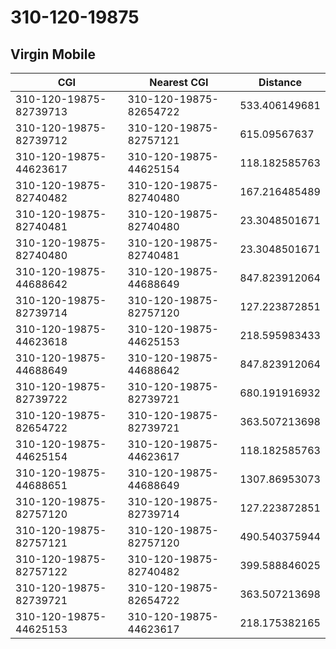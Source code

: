 # 310-120-19875
## Virgin Mobile


| CGI | Nearest CGI | Distance |
|-----|-------------|----------|
| 310-120-19875-82739713 | 310-120-19875-82654722 | 533.406149681 |
| 310-120-19875-82739712 | 310-120-19875-82757121 | 615.09567637 |
| 310-120-19875-44623617 | 310-120-19875-44625154 | 118.182585763 |
| 310-120-19875-82740482 | 310-120-19875-82740480 | 167.216485489 |
| 310-120-19875-82740481 | 310-120-19875-82740480 | 23.3048501671 |
| 310-120-19875-82740480 | 310-120-19875-82740481 | 23.3048501671 |
| 310-120-19875-44688642 | 310-120-19875-44688649 | 847.823912064 |
| 310-120-19875-82739714 | 310-120-19875-82757120 | 127.223872851 |
| 310-120-19875-44623618 | 310-120-19875-44625153 | 218.595983433 |
| 310-120-19875-44688649 | 310-120-19875-44688642 | 847.823912064 |
| 310-120-19875-82739722 | 310-120-19875-82739721 | 680.191916932 |
| 310-120-19875-82654722 | 310-120-19875-82739721 | 363.507213698 |
| 310-120-19875-44625154 | 310-120-19875-44623617 | 118.182585763 |
| 310-120-19875-44688651 | 310-120-19875-44688649 | 1307.86953073 |
| 310-120-19875-82757120 | 310-120-19875-82739714 | 127.223872851 |
| 310-120-19875-82757121 | 310-120-19875-82757120 | 490.540375944 |
| 310-120-19875-82757122 | 310-120-19875-82740482 | 399.588846025 |
| 310-120-19875-82739721 | 310-120-19875-82654722 | 363.507213698 |
| 310-120-19875-44625153 | 310-120-19875-44623617 | 218.175382165 |
